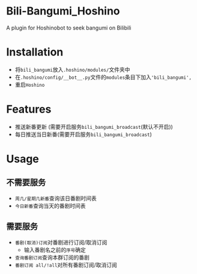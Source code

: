 # Bili-Bangumi_Hoshino
A plugin for Hoshinobot to seek bangumi on Bilibili

# Installation
 - 将`bili_bangumi`放入`.hoshino/modules/`文件夹中
 - 在`.hoshino/config/__bot__.py`文件的`modules`条目下加入`'bili_bangumi',`
 - 重启`Hoshino`
 
# Features
 - 推送新番更新 (需要开启服务`bili_bangumi_broadcast`(默认不开启))
 - 每日推送当日新番(需要开启服务`bili_bangumi_broadcast`)

# Usage
 ## 不需要服务
 - `周几/星期几新番`查询该日番剧时间表
 - `今日新番`查询当天的番剧时间表
 ## 需要服务
 - `番剧(取消)订阅`对番剧进行订阅/取消订阅
   - 输入番剧名之前的`序号`确定
 - `查询番剧订阅`查询本群订阅的番剧
 - `番剧订阅 all/!all`对所有番剧订阅/取消订阅
